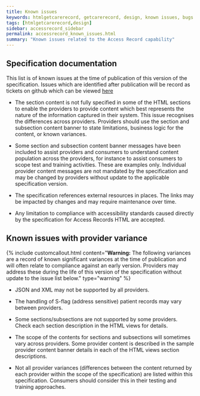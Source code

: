 ```yaml
---
title: Known issues
keywords: htmlgetcarerecord, getcarerecord, design, known issues, bugs
tags: [htmlgetcarerecord,design]
sidebar: accessrecord_sidebar
permalink: accessrecord_known_issues.html
summary: "Known issues related to the Access Record capability"
---
```


## Specification documentation ##

This list is of known issues at the time of publication of this version of the specification. Issues which are identified after publication will be record as tickets on github which can be viewed [here](https://github.com/nhsconnect/gpconnect/issues) 

- The section content is not fully specified in some of the HTML sections to enable the providers to provide content which best represents the nature of the information captured in their system. This issue recognises the differences across providers. Providers should use the section and subsection content banner to state limitations, business logic for the content, or known variances.

- Some section and subsection content banner messages have been included to assist providers and consumers to understand content population across the providers, for instance to assist consumers to scope test and training activities. These are examples only. Individual provider content messages are not mandated by the specification and may be changed by providers without update to the applicable specification version.

- The specification references external resources in places. The links may be impacted by changes and may require maintenance over time.

- Any limitation to compliance with accessibility standards caused directly by the specification for Access Records HTML are accepted.

 

## Known issues with provider variance ##

{% include customcallout.html content="**Warning:** The following variances are a record of known significant variances at the time of publication and will often relate to compliance against an early version. Providers may address these during the life of this version of the specification without update to the issue list below." type="warning" %} 

- JSON and XML may not be supported by all providers.

- The handling of S-flag (address sensitive) patient records may vary between providers.

- Some sections/subsections are not supported by some providers. Check each section description in the HTML views for details. 

- The scope of the contents for sections and subsections will sometimes vary across providers. Some provider content is described in the sample provider content banner details in each of the HTML views section descriptions.  

- Not all provider variances (differences between the content returned by each provider within the scope of the specification) are listed within this specification. Consumers should consider this in their testing and training approaches.
